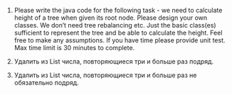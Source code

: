 1) Please write the java code for the following task - we need to calculate height of a tree when given its root node. Please design your own classes. We don’t need tree rebalancing etc. Just the basic class(es) sufficient to represent the tree and be able to calculate the height. Feel free to make any assumptions. If you have time please provide unit test. Max time limit is 30 minutes to complete.

2) Удалить из List числа, повторяющиеся три и больше раз подряд.

3)  Удалить из List числа, повторяющиеся три и больше раз не обязательно подряд.